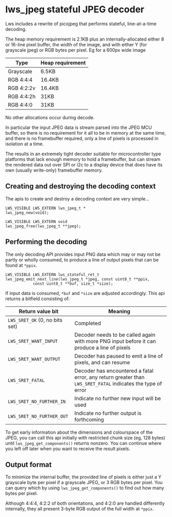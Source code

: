 # lws_jpeg stateful JPEG decoder

Lws includes a rewrite of picojpeg that performs stateful, line-at-a-time decoding.

The heap memory requirement is 2.1KB plus an internally-allocated either 8 or 16-line
pixel buffer, the width of the image, and with either Y (for grayscale jpeg) or RGB
bytes per pixel.  Eg for a 600px wide image

|Type|Heap requirement|
|---|---|
|Grayscale|6.5KB|
|RGB 4:4:4|16.4KB|
|RGB 4:2:2v|16.4KB|
|RGB 4:4:2h|31KB|
|RGB 4:4:0|31KB|

No other allocations occur during decode.


In particular the input JPEG data is stream parsed into the JPEG MCU buffer, so there
is no requirement for it all to be in memory at the same time, and there is no
framebuffer required, only a line of pixels is processed in isolation at a time.

The results in an extremely tight decoder suitable for microcontroller type
platforms that lack enough memory to hold a framebuffer, but can stream the
rendered data out over SPI or i2c to a display device that does have its own
(usually write-only) framebuffer memory.

## Creating and destroying the decoding context

The apis to create and destroy a decoding context are very simple...

```
LWS_VISIBLE LWS_EXTERN lws_jpeg_t *
lws_jpeg_new(void);

LWS_VISIBLE LWS_EXTERN void
lws_jpeg_free(lws_jpeg_t **jpeg);
```

## Performing the decoding

The only decoding API provides input PNG data which may or may not be partly or
wholly consumed, to produce a line of output pixels that can be found at `*ppix`.

```
LWS_VISIBLE LWS_EXTERN lws_stateful_ret_t
lws_jpeg_emit_next_line(lws_jpeg_t *jpeg, const uint8_t **ppix,
			const uint8_t **buf, size_t *size);
```
If input data is consumed, `*buf` and `*size` are adjusted accordingly.
This api returns a bitfield consisting of:

|Return value bit|Meaning|
|---|---|
|`LWS_SRET_OK` (0, no bits set)|Completed|
|`LWS_SRET_WANT_INPUT`|Decoder needs to be called again with more PNG input before it can produce a line of pixels|
|`LWS_SRET_WANT_OUTPUT`|Decoder has paused to emit a line of pixels, and can resume|
|`LWS_SRET_FATAL`|Decoder has encountered a fatal error, any return greater than `LWS_SRET_FATAL` indicates the type of error|
|`LWS_SRET_NO_FURTHER_IN`|Indicate no further new input will be used|
|`LWS_SRET_NO_FURTHER_OUT`|Indicate no further output is forthcoming|

To get early information about the dimensions and colourspace of the JPEG, you
can call this api initially with restricted chunk size (eg, 128 bytes) until 
`lws_jpeg_get_components()` returns nonzero.  You can continue where you left off
later when you want to receive the result pixels.

## Output format

To minimize the internal buffer, the provided line of pixels is either just a Y
grayscale byte per pixel if a grayscale JPEG, or 3 RGB bytes per pixel.  You can
query which by using `lws_jpeg_get_components()` to find out how many bytes per
pixel.

Although 4:4:4, 4:2:2 of both orientations, and 4:2:0 are handled differently
internally, they all present 3-byte RGB output of the full width at `*ppix`.


